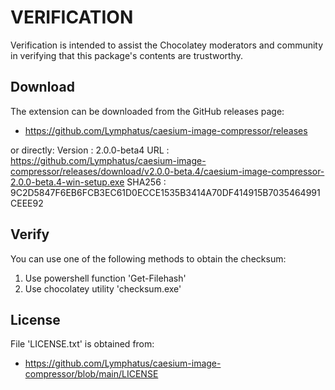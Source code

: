 # VERIFICATION
Verification is intended to assist the Chocolatey moderators and community in verifying that this package's contents are trustworthy.

## Download
The extension can be downloaded from the GitHub releases page:
- https://github.com/Lymphatus/caesium-image-compressor/releases

or directly:
Version : 2.0.0-beta4
URL     : https://github.com/Lymphatus/caesium-image-compressor/releases/download/v2.0.0-beta.4/caesium-image-compressor-2.0.0-beta.4-win-setup.exe
SHA256  : 9C2D5847F6EB6FCB3EC61D0ECCE1535B3414A70DF414915B7035464991CEEE92

## Verify
You can use one of the following methods to obtain the checksum:
1. Use powershell function 'Get-Filehash'
2. Use chocolatey utility 'checksum.exe'


## License
File 'LICENSE.txt' is obtained from:
- https://github.com/Lymphatus/caesium-image-compressor/blob/main/LICENSE
